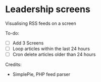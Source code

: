 # Leadership screens
Visualising RSS feeds on a screen

To-do:
- [ ] Add 3 Screens
- [ ] Loop articles within the last 24 hours
- [ ] Cron delete articles older than 24 hours

Credits:
- SimplePie, PHP feed parser
